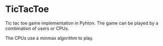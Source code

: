# TicTacToe
Tic tac toe game implementation in Pyhton.
The game can be played by a combination of users or CPUs.

The CPUs use a minmax algorithm to play.